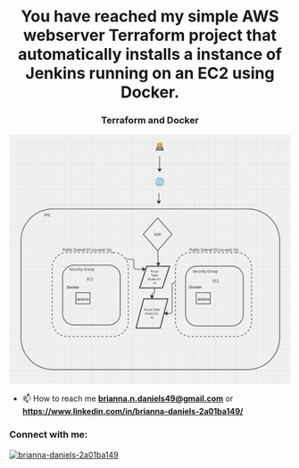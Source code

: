 <h1 align="center">You have reached my simple AWS webserver Terraform project that automatically installs a instance of Jenkins running on an EC2 using Docker.</h1>
<h3 align="center">Terraform and Docker</h3>

![alt text](https://github.com/briannadaniels49/automation/blob/main/terraform-docker-project/Jenkinsarch.PNG)

- 📫 How to reach me **brianna.n.daniels49@gmail.com** or **https://www.linkedin.com/in/brianna-daniels-2a01ba149/**

<h3 align="left">Connect with me:</h3>
<p align="left">
<a href="https://linkedin.com/in/brianna-daniels-2a01ba149" target="blank"><img align="center" src="https://raw.githubusercontent.com/rahuldkjain/github-profile-readme-generator/master/src/images/icons/Social/linked-in-alt.svg" alt="brianna-daniels-2a01ba149" height="30" width="40" /></a>
</p>